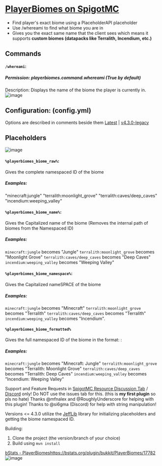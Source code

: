 # [PlayerBiomes on SpigotMC](https://www.spigotmc.org/resources/playerbiomes-1-16-x-1-19-x.108144/)
- Find player's exact biome using a PlaceholderAPI placeholder
- Use /whereami to find what biome you are in
- Gives you the exact same name that the client sees which means it supports **custom biomes (datapacks like Terralith, Incendium, etc.)**

## Commands
#### `/whereami`:
##### Permission: playerbiomes.command.whereami (True by default) 
Description: Displays the name of the biome the player is currently in.
![image](https://github.com/pseudoforceyt/PlayerBiomes/assets/70620481/72ba4a09-9e06-479d-b43a-3ebe7bc0d179)

## Configuration: (config.yml)
Options are described in comments beside them
[Latest](https://github.com/pseudoforceyt/PlayerBiomes/blob/main/src/main/resources/config.yml) | [v4.3.0-legacy](https://raw.githubusercontent.com/pseudoforceyt/PlayerBiomes/v4.3.0-legacy/src/main/resources/config.yml)

## Placeholders
![image](https://github.com/pseudoforceyt/PlayerBiomes/assets/70620481/2402d591-c9bf-4e2e-b81e-807c3fab2365)

#### `%playerbiomes_biome_raw%`: 
Gives the complete namespaced ID of the biome
##### Examples:
"minecraft:jungle"
"terralith:moonlight_grove"
"terralith:caves/deep_caves"
"incendium:weeping_valley"

#### `%playerbiomes_biome_name%`:
Gives the Capitalized name of the biome (Removes the internal path of biomes from the Namespaced ID)
##### Examples:
`minecraft:jungle` becomes "Jungle"
`terralith:moonlight_grove` becomes "Moonlight Grove"
`terralith:caves/deep_caves` becomes "Deep Caves"
`incendium:weeping_valley` becomes "Weeping Valley"

#### `%playerbiomes_biome_namespace%`:
Gives the Capitalized nameSPACE of the biome
##### Examples:
`minecraft:jungle` becomes "Minecraft"
`terralith:moonlight_grove` becomes "Terralith"
`terralith:caves/deep_caves` becomes "Terralith"
`incendium:weeping_valley` becomes "Incendium".

#### `%playerbiomes_biome_formatted%`
Gives the full namespaced ID of the biome in the format: <Namespace>: <Biome Name Capitalized>
##### Examples:
`minecraft:jungle` becomes "Minecraft: Jungle"
`terralith:moonlight_grove` becomes "Terralith: Moonlight Grove"
`terralith:caves/deep_caves` becomes "Terralith: Deep Caves"
`incendium:weeping_valley` becomes "Incendium: Weeping Valley"

Support and Feature Requests in [SpigotMC Resource Discussion Tab](https://www.spigotmc.org/threads/playerbiomes-1-16-3-1-20-x.592358/) / [Discord](https://dsc.gg/pseudoforceyt) only! Do NOT use the issues tab for this.
(this is **my first plugin** so pls no hate)
Thanks @mfnalex and @RoughlyUnderscore for helping with this plugin!
Thanks to @si6gma (Discord) for help with string manipulation!

Versions <= 4.3.0 utilize the [JeffLib](https://github.com/JEFF-Media-GbR/JeffLib) library for initializing placeholders and getting the biome namespaced ID.

Building:
1. Clone the project (the version/branch of your choice)
2. Build using `mvn install`

[bStats - PlayerBiomes](https://bstats.org/plugin/bukkit/PlayerBiomes/17782)https://bstats.org/plugin/bukkit/PlayerBiomes/17782
![image](https://bstats.org/signatures/bukkit/PlayerBiomes.svg)
